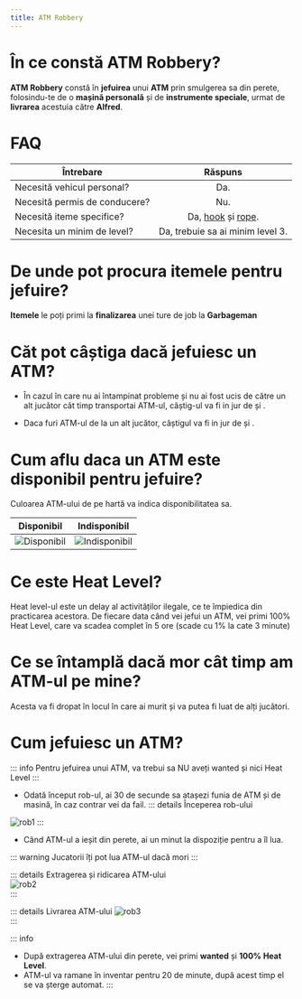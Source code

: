 ```yaml
---
title: ATM Robbery
---
```

# În ce constă **ATM Robbery**?

**ATM Robbery** constă în **jefuirea** unui **ATM** prin smulgerea sa din perete, folosindu-te de o **mașină personală** și de **instrumente speciale**, urmat de **livrarea** acestuia către **Alfred**.

# FAQ
| Întrebare   | Răspuns |
| ----------- | :-----------: |
| Necesită vehicul personal? | Da. |
| Necesită permis de conducere? | Nu. |
| Necesită iteme specifice? | Da, [hook](https://i.imgur.com/u8nsUCN.png) și [rope](https://i.imgur.com/rJVKhFd.png). |
| Necesita un minim de level? | Da, trebuie sa ai minim level 3. |

# De unde pot procura itemele pentru jefuire?
**Itemele** le poți primi la **finalizarea** unei ture de job la **Garbageman**

# Căt pot câștiga dacă jefuiesc un ATM?
- În cazul în care nu ai întampinat probleme și nu ai fost ucis de către un alt jucător căt timp transportai ATM-ul, câștig-ul va fi in jur de <Dinero :amount='600'/> și <Dinero :amount='800'/>.

- Daca furi ATM-ul de la un alt jucător, câștigul va fi in jur de <Dinero :amount='250'/> și <Dinero :amount='400'/>.

# Cum aflu daca un ATM este disponibil pentru jefuire?

Culoarea ATM-ului de pe hartă va indica disponibilitatea sa.

| Disponibil | Indisponibil |
| :-----------: | :-----------: |
| <Image src="https://i.imgur.com/gxhqRjU.png" alt="Disponibil" /> | <Image src="https://i.imgur.com/LNnW3DH.png" alt="Indisponibil" /> |

# Ce este Heat Level?

Heat level-ul este un delay al activităților ilegale, ce te împiedica din practicarea acestora.
De fiecare data când vei jefui un ATM, vei primi 100% Heat Level, care va scadea complet în 5 ore (scade cu 1% la cate 3 minute)

# Ce se întamplă dacă mor cât timp am ATM-ul pe mine?
Acesta va fi dropat în locul în care ai murit și va putea fi luat de alți jucători.

# Cum jefuiesc un ATM?

::: info Pentru jefuirea unui ATM, va trebui sa NU aveți wanted și nici Heat Level :::

- Odată început rob-ul, ai 30 de secunde sa atașezi funia de ATM și de masină, în caz contrar vei da fail.
::: details Începerea rob-ului  
 <Image src="https://i.imgur.com/Vj3xcLT.gif" alt="rob1" />  
:::

- Când ATM-ul a ieșit din perete, ai un minut la dispoziție pentru a îl lua.

::: warning Jucatorii îți pot lua ATM-ul dacă mori :::

::: details Extragerea și ridicarea ATM-ului  
 <Image src="https://i.imgur.com/KOr595L.gif" alt="rob2" />  
:::

::: details Livrarea ATM-ului 
 <Image src="https://i.imgur.com/f9QrMAv.gif" alt="rob3" />  
:::

::: info 
- După extragerea ATM-ului din perete, vei primi **wanted** și **100% Heat Level**. 
- ATM-ul va ramane în inventar pentru 20 de minute, după acest timp el se va șterge automat. :::
